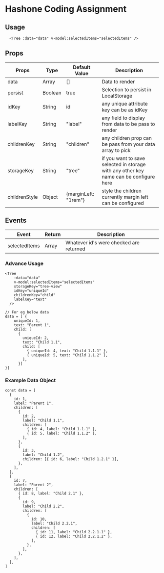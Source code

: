 # Hashone Coding Assignment

## Usage

```
  <Tree :data="data" v-model:selectedItems="selectedItems" />
```

## Props

| Props         | Type    | Default Value        | Description                                                                           |
| ------------- | ------- | -------------------- | ------------------------------------------------------------------------------------- |
| data          | Array   | []                   | Data to render                                                                        |
| persist       | Boolean | true                 | Selection to persist in LocalStorage                                                  |
| idKey         | String  | id                   | any unique attribute key can be as idKey                                              |
| labelKey      | String  | "label"              | any field to display from data to be pass to render                                   |
| childrenKey   | String  | "children"           | any children prop can be pass from your data array to pick                            |
| storageKey    | String  | "tree"               | if you want to save selected in storage with any other key name can be configure here |
| childrenStyle | Object  | {marginLeft: "1rem"} | style the children currently margin left can be configured                            |

## Events

| Event         | Return | Description                             |
| ------------- | ------ | --------------------------------------- |
| selectedItems | Array  | Whatever id's were checked are returned |

### Advance Usage

```
<Tree
    :data="data"
    v-model:selectedItems="selectedItems"
    storageKey="tree-view"
    idKey="uniqueId"
    childrenKey="child"
    labelKey="text"
  />

// For eg below data
data = [ {
    uniqueId: 1,
    text: "Parent 1",
    child: [
      {
        uniqueId: 2,
        text: "Child 1.1",
        child: [
          { uniqueId: 4, text: "Child 1.1.1" },
          { uniqueId: 5, text: "Child 1.1.2" },
        ],
      }]
}]
```

### Example Data Object

```
const data = [
  {
    id: 1,
    label: "Parent 1",
    children: [
      {
        id: 2,
        label: "Child 1.1",
        children: [
          { id: 4, label: "Child 1.1.1" },
          { id: 5, label: "Child 1.1.2" },
        ],
      },
      {
        id: 3,
        label: "Child 1.2",
        children: [{ id: 6, label: "Child 1.2.1" }],
      },
    ],
  },
  {
    id: 7,
    label: "Parent 2",
    children: [
      { id: 8, label: "Child 2.1" },
      {
        id: 9,
        label: "Child 2.2",
        children: [
          {
            id: 10,
            label: "Child 2.2.1",
            children: [
              { id: 11, label: "Child 2.2.1.1" },
              { id: 12, label: "Child 2.2.1.2" },
            ],
          },
        ],
      },
    ],
  },
]
```
